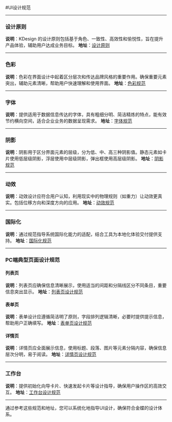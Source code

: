 #UI设计规范

------

### **设计原则**

**说明**：KDesign 的设计原则包括基于角色、一致性、高效性和愉悦性，旨在提升产品体验，辅助用户达成业务目标。
 **地址**：[设计原则](https://www.kingdee.design/rule/guide/principles?utm_source=chatgpt.com)

------

### **色彩**

**说明**：色彩在界面设计中起着区分层次和传达品牌风格的重要作用。确保重要元素突出，辅助元素清晰，帮助用户快速理解和使用界面。
 **地址**：[色彩规范](https://www.kingdee.design/rule/base/color?utm_source=chatgpt.com)

------

### **字体**

**说明**：提供适用于数据信息传达的字体，具有粗细分明、简洁精炼的特点，能有效节约横向空间，适合企业业务的数据呈现需求。
 **地址**：[字体规范](https://www.kingdee.design/resource?utm_source=chatgpt.com)

------

### **阴影**

**说明**：阴影用于区分界面元素的层级，分为低、中、高三种阴影值。静态元素如卡片使用低层级阴影，浮层使用中层级阴影，弹出框使用高层级阴影。
 **地址**：[阴影规范](https://www.kingdee.design/rule/base/shadow?utm_source=chatgpt.com)

------

### **动效**

**说明**：动效设计应符合用户认知，利用现实中的物理规则（如重力）让动效更真实。包括位移方向和深度方向的应用。
 **地址**：[动效规范](https://www.kingdee.design/rule/base/motion?utm_source=chatgpt.com)

------

### **国际化**

**说明**：通过规范指导系统国际化能力的适配，结合工具为本地化体验交付提供支持。
 **地址**：[国际化规范](https://www.kingdee.design/rule/patterns/i18n?utm_source=chatgpt.com)

------

### **PC端典型页面设计规范**

#### **列表页**

**说明**：列表页应确保信息清晰展示，使用适当的间距和分隔线区分不同条目，重要信息突出显示。
 **地址**：[列表页设计规范](https://www.kingdee.design/pc/page/list-page/list-page?utm_source=chatgpt.com)

#### **表单页**

**说明**：表单设计应遵循简洁明了原则，字段排列逻辑清晰，必要时提供提示信息，帮助用户正确填写。
 **地址**：[表单页设计规范](https://www.kingdee.design/pc/page/form-page/form-page?utm_source=chatgpt.com)

#### **详情页**

**说明**：详情页应全面展示信息，使用标题、段落、图片等元素分隔内容，确保信息层次分明，易于阅读。
 **地址**：[详情页设计规范](https://www.kingdee.design/pc/page/detail-page/detail-page?utm_source=chatgpt.com)

------

### **工作台**

**说明**：提供初始化向导卡片、快速发起卡片等设计指导，确保用户操作区的高效交互。
 **地址**：[工作台设计规范](https://kingdee.design/pc/page/workbench/workbench?utm_source=chatgpt.com)

------

通过参考这些规范和地址，您可以系统化地指导UI设计，确保符合金蝶的设计体系。